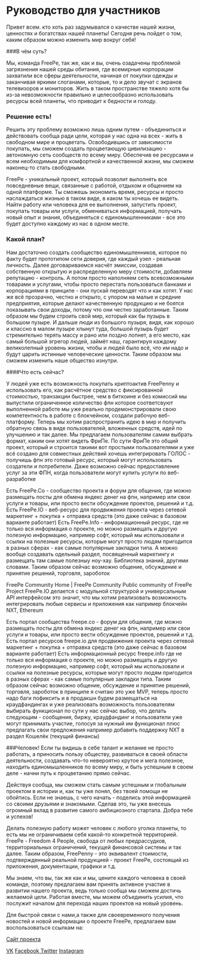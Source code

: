 # Руководство для участников

Привет всем. кто хоть раз задумывался о качестве нашей жизни, ценностях и богатствах нашей планеты! Сегодня речь пойдет о том, каким образом можно изменить мир вокруг себя!

###В чём суть?

Мы, команда FreePe, так же, как и вы, очень озадачены проблемой загрязнения нашей среды обитания, где всемирные корпорации захватили все сферы деятельности, начиная от покупки одежды и заканчивая яркими слоганами, которые, то и дело звучат с экранов телевизоров и мониторов. Жить в таком пространстве тяжело хотя бы из-за невозможности правильно и целесообразно использовать ресурсы всей планеты, что приводит к бедности и голоду. 


### Решение есть!
Решить эту проблему возможно лишь одним путем - объединиться и действовать сообща ради цели, которая у нас одна на всех - жить в свободном мире и процветать. Освободившись от зависимости покупать, мы сможем создать процветающую цивилизацию - автономную сеть сообществ по всему миру. Обеспечив ее ресурсами и всем необходимым для комфортной и качественной жизни, мы сможем наконец-то стать свободными.

FreePe  - уникальный проект, который позволит выполнять все повседневные вещи, связанные с работой, отдыхом и общением на одной платформе. Ты сможешь экономить время, ресурсы и просто наслаждаться жизнью в таком виде, в каком ты хочешь ее видеть. Найти работу или человека для ее выполнения, запустить проект, покупать товары или услуги, обмениваться информацией, получать новый опыт и знания, объединяться с единомышленниками - все это будет доступно каждому из нас в одном месте. 

### Какой план?
Нам достаточно создать сообщество единомышленников, которое по факту будет прототипом сети доверия, где каждый узел - реальная личность. Далее договариваемся насчёт эмиссии, создавая собственную открытую и распределенную меру стоимости, добавляем репутацию - контроль. А потом просто наполняем сеть всевозможными товарами и услугами, чтобы просто перестать пользоваться банками и корпорациями в принципе - они пускай переводят что и как хотят. У нас же всё прозрачно, честно и открыто, с упором на малые и средние предприятия, которые делают качественную продукцию и не боятся показывать свои доходы, потому что они честно заработанные.
Таким образом мы будем строить свой мир, который как бы пузырь в большом пузыре. И дальше люди из большого пузыря, видя, как хорошо и классно в малом пузыре хлынут туда, большой пузырь будет стремительно терять массу и рано или поздно лопнет, а его место, как самый большой эгрегор людей, займёт наш, гарантируя каждому великолепный уровень жизни, чтобы и людей было всё, что им надо и будут царить истинные человеческие ценности. Таким образом мы сможем изменить наше общество изнутри.

####Что есть сейчас?

У людей уже есть возможность покупать криптоактив FreePenny и использовать его, как расчётное средство с фиксированной стоимостью, транзакции быстрее, чем в биткоине и без комиссий
 мы выпустили ограниченное количество фпн
 которое соответсвуют выполненной работе
 мы уже реально продемонстрировали свою компетентность в работе с блокчейном, создали рабочую веб-платформу. Теперь мы хотим распространить идею в мир и получить обратную связь в виде пользователей, вложенных средств, идей по улучшению и так далее.
Мы предлагаем пользователям самим выбрать формат, каким они хотят видеть ФриПе. По сути ФриПе это общий проект, который и строится такими вот простыми пользователями
 и уже всё создано для совместных действий
 хочешь интегрировать ГОЛОС - получишь фпн
 это готовый ресурс, который могут использовать создатели и потребители. Даже возможно сейчас предоставление услуг за эти ФПН, когда пользователи могут купить услуги по веб-разработке
 
 Есть FreePe.Co - сообщество проекта и форум для общения, где можно размещать посты для обмена яндекс денег на фпн, например или свои услуги и товары, или просто вести обсуждение проектов, решений и т.д.
Есть FreePe.IO - веб-ресурс для продвижения проекта через сетевой маркетинг + покупка + отправка средств (это даже сейчас в базовом варианте работает)
Есть FreePe.Info - информационный ресурс, где не только вся информация о проекте, но можно размещать и другую полезную информацию, например софт, который мы использовали и ссылки на полезные ресурсы, которые могут просто людям пригодится в разных сферах - как самые популярные закладки типа.
 А можно вообще создавать одельный раздел, посвященный маркетингу и размещать там самые полезныу ноу-хау. Библиотека знаний, другими словами.
Таким образом сейчас возможно общение, обсуждение и принятие решений, торговля, зароботок

FreePe Community
Home | FreePe Community
Public community of FreePe Project
 FreePe.IO делается с модульной структурой и универсальным API интерфейсом
 это значит, что мы хотим реализовать возможность интегрировать любые сервисы и приложения
 как например блокчейн NXT, Ethereum
 
Есть портал сообщества freepe.co - форум для общения, где можно размещать посты для обмена яндекс денег на фпн, например или свои услуги и товары, или просто вести обсуждение проектов, решений и т.д. 
Есть портал ресурсов freepe.io для продвижения проекта через сетевой маркетинг + покупка + отправка средств (это даже сейчас в базовом варианте работает) 
Есть информационный ресурс freepe.info где не только вся информация о проекте, но можно размещать и другую полезную информацию, например софт, который мы использовали и ссылки на полезные ресурсы, которые могут просто людям пригодится в разных сферах - как самые популярные закладки типа. 
Таким образом сейчас возможно общение, обсуждение и принятие решений, торговля, зароботок 
в принципе я считаю это уже MVP, теперь просто надо баги пофиксить и в продакшн 
будем размещаться на краудфандингах 
и уже реализовать возможность пользователям выбирать функционал 
по сути у нас сейчас выбор, что делать следующим - сообщения, биржу, краудфандинг 
и пользователи уже могут принимать участие, голосуя за нужный им функционал 
плюс предлагать свои предложения 
например добавить поддержку NXT в раздел Кошелёк (текущий финансы) 

###Человек!
Если ты видишь в себе талант и желание не просто работать, а приносить пользу обществу, развиваться в своей области деятельности, создавать что-то невероятно крутое и мега полезное, находить единомышленников по всему миру, и быть успешным в своем деле - начни путь к процветанию прямо сейчас.

Действуя сообща, мы сможем стать самым успешным и глобальным проектом в истории и, как ты уже понял, без твоей помощи не обойтись. Если не знаешь, с чего начать - поделись этой информацией со своими друзьями и знакомыми. Сделав это, ты уже внесешь огромный вклад в развитие самого амбициозного стартапа. Добра тебе и успехов!


Делать полезную работу может человек с любого уголка планеты, то есть мы не ограничиваем себя какой-то конкретной территорией. FreePe - Freedom 4 People, свобода от любых предрассудков, территориальных ограничений, текущей финансовой системы и так далее.
Таким образом, FreePenny - это эквивалент стоимости, подтвержденный реальной продукцией - проект FreePe, состоящий из приложения, документации, графики и т.д.


Мы знаем, что вы, так же как и мы, цените каждого человека в своей команде, поэтому предлагаем вам принять активное участие в развитии нашего проекта, ведь только сообща мы сможем достичь желаемой цели. Работая вместе, мы можем объединить усилия, что послужит началом для перехода наших проектов на новый уровень. 



Для быстрой связи с нами,а также для своевременного получения новостей и новой информации о проекте FreePe, предлагаем вам воспользоваться ссылкам на:

[Сайт проекта](http://freepe.org) 

[VK](https://vk.com/freepe_org) [Facebook ](https://www.facebook.com/FreePe-project-1705439936387017)
[Twitter](https://twitter.com/_freepe)
[Instagram ](https://instagram.com/thefreepe)
